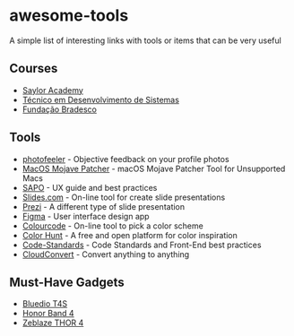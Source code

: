 # awesome-tools

A simple list of interesting links with tools or items that can be very useful

## Courses

- [Saylor Academy](https://www.saylor.org)
- [Técnico em Desenvolvimento de Sistemas](http://senaiweb.fieb.org.br/senai2/cursos/desenvolvimento-de-sistemas/)
- [Fundação Bradesco](https://www.ev.org.br/)

## Tools

- [photofeeler](https://www.photofeeler.com/) - Objective feedback on your profile photos
- [MacOS Mojave Patcher](http://dosdude1.com/mojave/#downloads) - macOS Mojave Patcher Tool for Unsupported Macs
- [SAPO](https://ux.sapo.pt/) - UX guide and best practices
- [Slides.com](https://slides.com/) - On-line tool for create slide presentations
- [Prezi](https://prezi.com/) - A different type of slide presentation
- [Figma](https://www.figma.com/) - User interface design app
- [Colourcode](https://colourco.de/) - On-line tool to pick a color scheme
- [Color Hunt](https://colorhunt.co/) - A free and open platform for color inspiration
- [Code-Standards](http://andrecomws.com/lab/code-standards/) - Code Standards and Front-End best practices
- [CloudConvert](https://cloudconvert.com/) - Convert anything to anything


## Must-Have Gadgets

- [Bluedio T4S](https://www.gearbest.com/earbud-headphones/pp_1156989.html?wid=1433363)
- [Honor Band 4](https://br.gearbest.com/smart-watches/pp_009560175050.html?wid=1433363#goodsDetail)
- [Zeblaze THOR 4](https://www.gearbest.com/smart-watch-phone/pp_009958858432.html?wid=1527929#goodsDetail)
